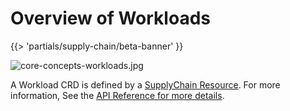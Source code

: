 # Overview of Workloads

{{> 'partials/supply-chain/beta-banner' }} 

![core-concepts-workloads.jpg](./images/core-concepts-workloads.jpg)

A Workload CRD is defined by a [SupplyChain Resource](./supply-chains.hbs.md). For more information,  See the [API Reference for more details](../../reference/api/workload.hbs.md).